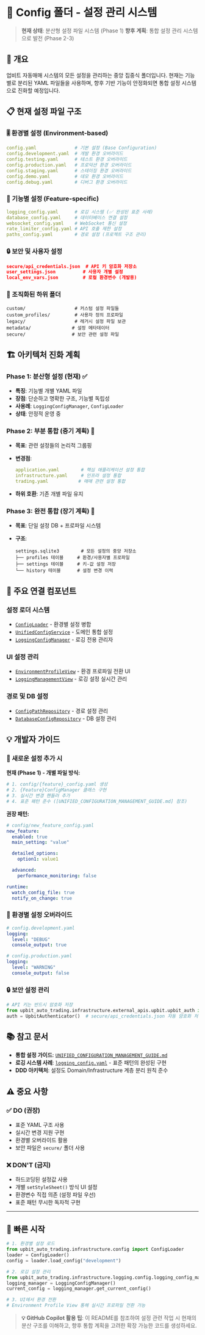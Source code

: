 # 📁 Config 폴더 - 설정 관리 시스템

> **현재 상태**: 분산형 설정 파일 시스템 (Phase 1)
> **향후 계획**: 통합 설정 관리 시스템으로 발전 (Phase 2-3)

## 🎯 개요

업비트 자동매매 시스템의 모든 설정을 관리하는 중앙 집중식 폴더입니다. 현재는 기능별로 분리된 YAML 파일들을 사용하며, 향후 기반 기능이 안정화되면 통합 설정 시스템으로 진화할 예정입니다.

## 📋 현재 설정 파일 구조

### 🎚️ 환경별 설정 (Environment-based)

```yaml
config.yaml              # 기본 설정 (Base Configuration)
config.development.yaml  # 개발 환경 오버라이드
config.testing.yaml      # 테스트 환경 오버라이드
config.production.yaml   # 프로덕션 환경 오버라이드
config.staging.yaml      # 스테이징 환경 오버라이드
config.demo.yaml         # 데모 환경 오버라이드
config.debug.yaml        # 디버그 환경 오버라이드
```

### 🔧 기능별 설정 (Feature-specific)

```yaml
logging_config.yaml      # 로깅 시스템 (✅ 완성된 표준 사례)
database_config.yaml     # 데이터베이스 연결 설정
websocket_config.yaml    # WebSocket 통신 설정
rate_limiter_config.yaml # API 호출 제한 설정
paths_config.yaml        # 경로 설정 (프로젝트 구조 관리)
```

### 🔒 보안 및 사용자 설정

```json
secure/api_credentials.json  # API 키 암호화 저장소
user_settings.json          # 사용자 개별 설정
local_env_vars.json         # 로컬 환경변수 (개발용)
```

### 📁 조직화된 하위 폴더

```text
custom/                  # 커스텀 설정 파일들
custom_profiles/         # 사용자 정의 프로파일
legacy/                  # 레거시 설정 파일 보관
metadata/               # 설정 메타데이터
secure/                 # 보안 관련 설정 파일
```

## 🏗️ 아키텍처 진화 계획

### Phase 1: 분산형 설정 (현재) ✅

- **특징**: 기능별 개별 YAML 파일
- **장점**: 단순하고 명확한 구조, 기능별 독립성
- **사용례**: `LoggingConfigManager`, `ConfigLoader`
- **상태**: 안정적 운영 중

### Phase 2: 부분 통합 (중기 계획) 🔄

- **목표**: 관련 설정들의 논리적 그룹핑
- **변경점**:

  ```yaml
  application.yaml        # 핵심 애플리케이션 설정 통합
  infrastructure.yaml     # 인프라 설정 통합
  trading.yaml           # 매매 관련 설정 통합
  ```

- **하위 호환**: 기존 개별 파일 유지

### Phase 3: 완전 통합 (장기 계획) 🎯

- **목표**: 단일 설정 DB + 프로파일 시스템
- **구조**:

  ```text
  settings.sqlite3        # 모든 설정의 중앙 저장소
  ├── profiles 테이블     # 환경/사용자별 프로파일
  ├── settings 테이블     # 키-값 설정 저장
  └── history 테이블      # 설정 변경 이력
  ```

## 🔗 주요 연결 컴포넌트

### 설정 로더 시스템

- [`ConfigLoader`](../upbit_auto_trading/infrastructure/config/loaders/config_loader.py) - 환경별 설정 병합
- [`UnifiedConfigService`](../upbit_auto_trading/domain/configuration/services/unified_config_service.py) - 도메인 통합 설정
- [`LoggingConfigManager`](../upbit_auto_trading/infrastructure/logging/config/logging_config_manager.py) - 로깅 전용 관리자

### UI 설정 관리

- [`EnvironmentProfileView`](../upbit_auto_trading/ui/desktop/screens/settings/environment_profile/environment_profile_view.py) - 환경 프로파일 전환 UI
- [`LoggingManagementView`](../upbit_auto_trading/ui/desktop/screens/settings/logging_management/) - 로깅 설정 실시간 관리

### 경로 및 DB 설정

- [`ConfigPathRepository`](../upbit_auto_trading/infrastructure/persistence/config_path_repository.py) - 경로 설정 관리
- [`DatabaseConfigRepository`](../upbit_auto_trading/infrastructure/repositories/database_config_repository.py) - DB 설정 관리

## 💡 개발자 가이드

### 🎯 새로운 설정 추가 시

**현재 (Phase 1) - 개별 파일 방식:**

```python
# 1. config/{feature}_config.yaml 생성
# 2. {Feature}ConfigManager 클래스 구현
# 3. 실시간 변경 핸들러 추가
# 4. 표준 패턴 준수 ([UNIFIED_CONFIGURATION_MANAGEMENT_GUIDE.md] 참조)
```

**권장 패턴:**

```yaml
# config/new_feature_config.yaml
new_feature:
  enabled: true
  main_setting: "value"

  detailed_options:
    option1: value1

  advanced:
    performance_monitoring: false

runtime:
  watch_config_file: true
  notify_on_change: true
```

### 🔧 환경별 설정 오버라이드

```yaml
# config.development.yaml
logging:
  level: "DEBUG"
  console_output: true

# config.production.yaml
logging:
  level: "WARNING"
  console_output: false
```

### 🔒 보안 설정 관리

```python
# API 키는 반드시 암호화 저장
from upbit_auto_trading.infrastructure.external_apis.upbit.upbit_auth import UpbitAuthenticator
auth = UpbitAuthenticator()  # secure/api_credentials.json 자동 암호화 처리
```

## 📚 참고 문서

- **통합 설정 가이드**: [`UNIFIED_CONFIGURATION_MANAGEMENT_GUIDE.md`](../docs/UNIFIED_CONFIGURATION_MANAGEMENT_GUIDE.md)
- **로깅 시스템 사례**: [`logging_config.yaml`](./logging_config.yaml) - 표준 패턴의 완성된 구현
- **DDD 아키텍처**: 설정도 Domain/Infrastructure 계층 분리 원칙 준수

## ⚠️ 중요 사항

### ✅ DO (권장)

- 표준 YAML 구조 사용
- 실시간 변경 지원 구현
- 환경별 오버라이드 활용
- 보안 파일은 `secure/` 폴더 사용

### ❌ DON'T (금지)

- 하드코딩된 설정값 사용
- 개별 `setStyleSheet()` 방식 UI 설정
- 환경변수 직접 의존 (설정 파일 우선)
- 표준 패턴 무시한 독자적 구현

---

## 🚀 빠른 시작

```python
# 1. 환경별 설정 로드
from upbit_auto_trading.infrastructure.config import ConfigLoader
loader = ConfigLoader()
config = loader.load_config("development")

# 2. 로깅 설정 관리
from upbit_auto_trading.infrastructure.logging.config.logging_config_manager import LoggingConfigManager
logging_manager = LoggingConfigManager()
current_config = logging_manager.get_current_config()

# 3. UI에서 환경 전환
# Environment Profile View 통해 실시간 프로파일 전환 가능
```

> **💡 GitHub Copilot 활용 팁**: 이 README를 참조하여 설정 관련 작업 시 현재의 분산 구조를 이해하고, 향후 통합 계획을 고려한 확장 가능한 코드를 생성하세요.
